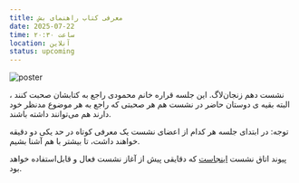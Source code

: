 ```yaml
---
title: معرفی کتاب راهنمای بش
date: 2025-07-22
time: ساعت ۲۰:۳۰
location: آنلاین
status: upcoming
---
```

![poster](session10_poster.jpg)

نشست دهم زنجان‌لاگ.
این جلسه قراره خانم محمودی راجع به کتابشان صحبت کنند ، البته بقیه ی دوستان حاضر در نشست هم هر صحبتی که راجع به هر موضوع مدنظر خود دارند هم می‌توانند داشته باشند.

توجه: در ابتدای جلسه هر کدام از اعضای نشست یک معرفی کوتاه در حد یکی دو دقیقه خواهند داشت‌، تا بیشتر با هم آشنا بشیم.



پیوند اتاق نشست <a href="https://engage.shatel.com/b/zt6-ssu-ara-tzl" target="_blank" rel="noreferrer noopener nofollow">اینجاست</a> که دقایقی پیش از آغاز نشست فعال و قابل‌استفاده خواهد بود.
